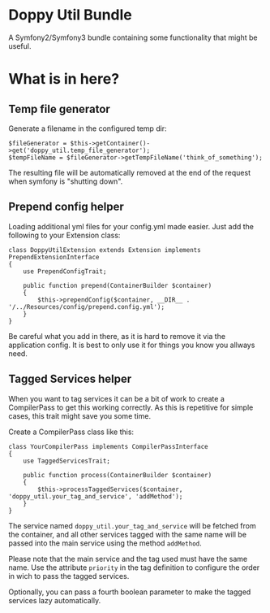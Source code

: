 # Doppy Util Bundle

A Symfony2/Symfony3 bundle containing some functionality that might be useful.

# What is in here?

## Temp file generator

Generate a filename in the configured temp dir:
````
$fileGenerator = $this->getContainer()->get('doppy_util.temp_file_generator');
$tempFileName = $fileGenerator->getTempFileName('think_of_something');
````
The resulting file will be automatically removed at the end of the request when symfony is "shutting down".

## Prepend config helper

Loading additional yml files for your config.yml made easier. Just add the following to your Extension class:

````
class DoppyUtilExtension extends Extension implements PrependExtensionInterface
{
    use PrependConfigTrait;

    public function prepend(ContainerBuilder $container)
    {
        $this->prependConfig($container, __DIR__ . '/../Resources/config/prepend.config.yml');
    }
}
````
Be careful what you add in there, as it is hard to remove it via the application config.
It is best to only use it for things you know you allways need.

## Tagged Services helper

When you want to tag services it can be a bit of work to create a CompilerPass to get this working correctly.
As this is repetitive for simple cases, this trait might save you some time.

Create a CompilerPass class like this:

````
class YourCompilerPass implements CompilerPassInterface
{
    use TaggedServicesTrait;

    public function process(ContainerBuilder $container)
    {
        $this->processTaggedServices($container, 'doppy_util.your_tag_and_service', 'addMethod');
    }
}
````
The service named `doppy_util.your_tag_and_service` will be fetched from the container,
and all other services tagged with the same name will be passed into the main service using the method `addMethod`.

Please note that the main service and the tag used must have the same name.
Use the attribute `priority` in the tag definition to configure the order in wich to pass the tagged services.

Optionally, you can pass a fourth boolean parameter to make the tagged services lazy automatically.
